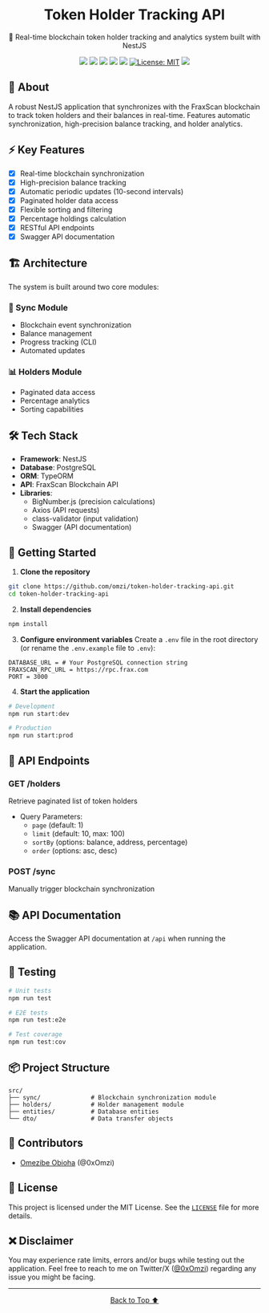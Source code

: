 <p align="center" id="top">
	<h1 align="center">Token Holder Tracking API</h1>
	<p align="center">🔄 Real-time blockchain token holder tracking and analytics system built with NestJS</p>
</p>

<div align="center">

![](https://img.shields.io/github/stars/omzi/token-holder-tracking-api.svg?color=ff0)
![](https://img.shields.io/github/forks/omzi/token-holder-tracking-api.svg?color=ff0)
![](https://img.shields.io/github/languages/top/omzi/token-holder-tracking-api?color=222FE6)
![](https://img.shields.io/github/languages/code-size/omzi/token-holder-tracking-api?color=222FE6)
![](https://img.shields.io/github/issues/omzi/token-holder-tracking-api.svg)
[![License: MIT](https://img.shields.io/badge/License-MIT-blue.svg?color=222FE6)](https://opensource.org/licenses/MIT)
![](https://img.shields.io/twitter/follow/0xOmzi.svg?style=social&label=@0xOmzi)

</div>

## 📜 About

A robust NestJS application that synchronizes with the FraxScan blockchain to track token holders and their balances in real-time. Features automatic synchronization, high-precision balance tracking, and holder analytics.

## ⚡ Key Features

- [x] Real-time blockchain synchronization
- [x] High-precision balance tracking
- [x] Automatic periodic updates (10-second intervals)
- [x] Paginated holder data access
- [x] Flexible sorting and filtering
- [x] Percentage holdings calculation
- [x] RESTful API endpoints
- [x] Swagger API documentation

## 🏗 Architecture

The system is built around two core modules:

### 🔄 Sync Module

- Blockchain event synchronization
- Balance management
- Progress tracking (CLI)
- Automated updates

### 📊 Holders Module

- Paginated data access
- Percentage analytics
- Sorting capabilities

## 🛠 Tech Stack

- **Framework**: NestJS
- **Database**: PostgreSQL
- **ORM**: TypeORM
- **API**: FraxScan Blockchain API
- **Libraries**:
  - BigNumber.js (precision calculations)
  - Axios (API requests)
  - class-validator (input validation)
  - Swagger (API documentation)

## 🚀 Getting Started

1. **Clone the repository**

```bash
git clone https://github.com/omzi/token-holder-tracking-api.git
cd token-holder-tracking-api
```

2. **Install dependencies**

```bash
npm install
```

3. **Configure environment variables**
Create a `.env` file in the root directory (or rename the `.env.example` file to `.env`):

```env
DATABASE_URL = # Your PostgreSQL connection string
FRAXSCAN_RPC_URL = https://rpc.frax.com
PORT = 3000
```

4. **Start the application**

```bash
# Development
npm run start:dev

# Production
npm run start:prod
```

## 🔌 API Endpoints

### GET /holders

Retrieve paginated list of token holders

- Query Parameters:
  - `page` (default: 1)
  - `limit` (default: 10, max: 100)
  - `sortBy` (options: balance, address, percentage)
  - `order` (options: asc, desc)

### POST /sync

Manually trigger blockchain synchronization

## 📚 API Documentation

Access the Swagger API documentation at `/api` when running the application.

## 🧪 Testing

```bash
# Unit tests
npm run test

# E2E tests
npm run test:e2e

# Test coverage
npm run test:cov
```

## 📦 Project Structure

```
src/
├── sync/              # Blockchain synchronization module
├── holders/           # Holder management module
├── entities/          # Database entities
└── dto/               # Data transfer objects
```

## 👥 **Contributors**

- [Omezibe Obioha](https://github.com/omzi/) (@0xOmzi)

## 📄 **License**

This project is licensed under the MIT License. See the [`LICENSE`](./LICENSE) file for more details.

## ❌ **Disclaimer**

You may experience rate limits, errors and/or bugs while testing out the application. Feel free to reach to me on Twitter/X ([@0xOmzi](https://x.com/0xOmzi/)) regarding any issue you might be facing.

---

<p align="center">
  <a href="#top">Back to Top ⬆️</a>
</p>
